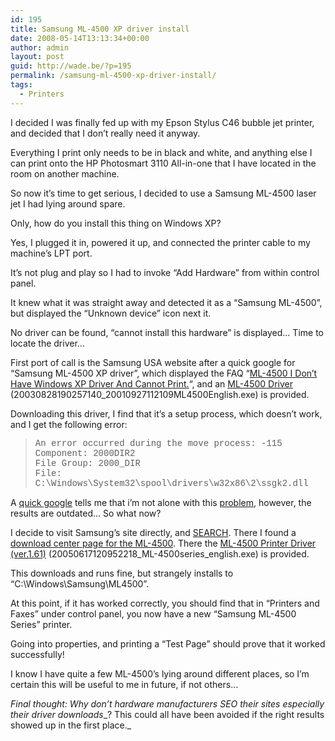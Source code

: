 ```yaml
---
id: 195
title: Samsung ML-4500 XP driver install
date: 2008-05-14T13:13:34+00:00
author: admin
layout: post
guid: http://wade.be/?p=195
permalink: /samsung-ml-4500-xp-driver-install/
tags:
  - Printers
---
```

<p class="lead">
  I decided I was finally fed up with my Epson Stylus C46 bubble jet printer, and decided that I don&#8217;t really need it anyway.
</p>

Everything I print only needs to be in black and white, and anything else I can print onto the HP Photosmart 3110 All-in-one that I have located in the room on another machine.

So now it&#8217;s time to get serious, I decided to use a Samsung ML-4500 laser jet I had lying around spare.

Only, how do you install this thing on Windows XP?

<!--more-->

Yes, I plugged it in, powered it up, and connected the printer cable to my machine&#8217;s LPT port.

It&#8217;s not plug and play so I had to invoke &#8220;Add Hardware&#8221; from within control panel.

It knew what it was straight away and detected it as a &#8220;Samsung ML-4500&#8221;, but displayed the &#8220;Unknown device&#8221; icon next it.

No driver can be found, &#8220;cannot install this hardware&#8221; is displayed&#8230; Time to locate the driver&#8230;

First port of call is the Samsung USA website after a quick google for &#8220;Samsung ML-4500 XP driver&#8221;, which displayed the FAQ &#8220;[ML-4500 I Don&#8217;t Have Windows XP Driver And Cannot Print.](http://erms.samsungusa.com/customer/sea/jsp/faqs/faqs_view.jsp?PG_ID=1&AT_ID=8188&PROD_SUB_ID=29&PROD_ID=29)&#8220;, and an [ML-4500 Driver](http://www.samsungusa.com/UPLOAD/ecms/sw/20030828190257140_20010927112109ML4500English.exe) (20030828190257140_20010927112109ML4500English.exe) is provided.

Downloading this driver, I find that it&#8217;s a setup process, which doesn&#8217;t work, and I get the following error:

> <span style="font-family: Courier New;">An error occurred during the move process: -115<br /> Component: 2000DIR2<br /> File Group: 2000_DIR<br /> File: C:\Windows\System32\spool\drivers\w32x86\2\ssgk2.dll</span>

A [quick google](http://www.google.com/search?q=%22An+error+occurred+during+the+move+process:+-115%22) tells me that i&#8217;m not alone with this [problem](http://www.computergripes.com/samsung.ml4500.html), however, the results are outdated&#8230; So what now?

I decide to visit Samsung&#8217;s site directly, and [SEARCH](http://www.samsung.com/us/function/search/resultList.do?searchWord=ML-4500). There I found a [download center page for the ML-4500](http://www.samsung.com/us/support/download/supportDown.do?model_nm=ML-4500&mType=DR&vType=L&disp_nm=ML-4500). There the [ML-4500 Printer Driver (ver.1.61)](http://org.downloadcenter.samsung.com/downloadfile/ContentsFile.aspx?CDSite=us&CttFileID=39612&CDCttType=DR&ModelType=N&ModelName=ML-4500&language=&cate_type=all&VPath=DR/200506/20050617120952218_ML-4500series_english.exe) (20050617120952218\_ML-4500series\_english.exe) is provided.

This downloads and runs fine, but strangely installs to &#8220;C:\Windows\Samsung\ML4500&#8221;.

At this point, if it has worked correctly, you should find that in &#8220;Printers and Faxes&#8221; under control panel, you now have a new &#8220;Samsung ML-4500 Series&#8221; printer.

Going into properties, and printing a &#8220;Test Page&#8221; should prove that it worked successfully!

I know I have quite a few ML-4500&#8217;s lying around different places, so I&#8217;m certain this will be useful to me in future, if not others&#8230;

_Final thought: Why don&#8217;t hardware manufacturers SEO their sites especially their_ _driver downloads__? This could all have been avoided if the right results showed up in the first place._
